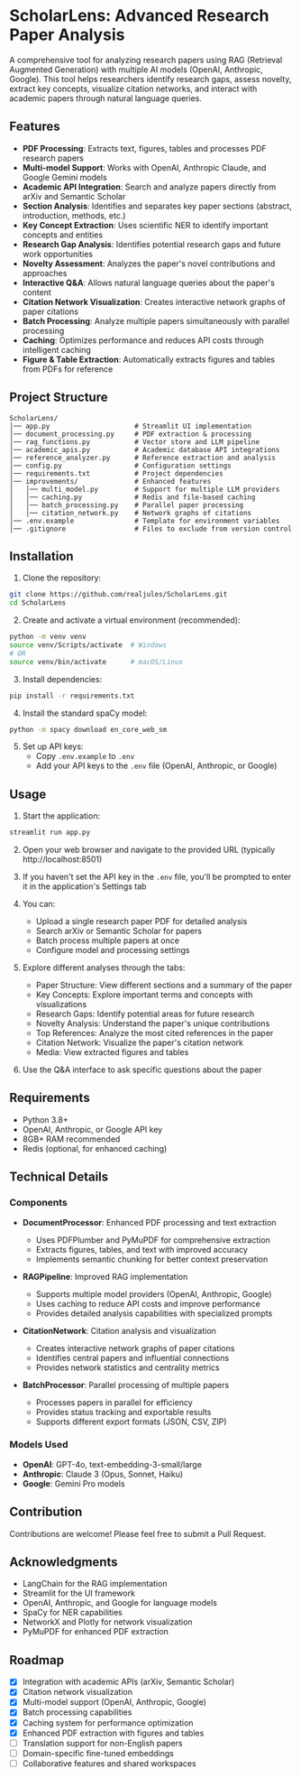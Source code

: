 # ScholarLens: Advanced Research Paper Analysis

A comprehensive tool for analyzing research papers using RAG (Retrieval Augmented Generation) with multiple AI models (OpenAI, Anthropic, Google). This tool helps researchers identify research gaps, assess novelty, extract key concepts, visualize citation networks, and interact with academic papers through natural language queries.

## Features

- **PDF Processing**: Extracts text, figures, tables and processes PDF research papers
- **Multi-model Support**: Works with OpenAI, Anthropic Claude, and Google Gemini models
- **Academic API Integration**: Search and analyze papers directly from arXiv and Semantic Scholar
- **Section Analysis**: Identifies and separates key paper sections (abstract, introduction, methods, etc.)
- **Key Concept Extraction**: Uses scientific NER to identify important concepts and entities
- **Research Gap Analysis**: Identifies potential research gaps and future work opportunities
- **Novelty Assessment**: Analyzes the paper's novel contributions and approaches
- **Interactive Q&A**: Allows natural language queries about the paper's content
- **Citation Network Visualization**: Creates interactive network graphs of paper citations
- **Batch Processing**: Analyze multiple papers simultaneously with parallel processing
- **Caching**: Optimizes performance and reduces API costs through intelligent caching
- **Figure & Table Extraction**: Automatically extracts figures and tables from PDFs for reference

## Project Structure

```
ScholarLens/
│── app.py                     # Streamlit UI implementation
│── document_processing.py     # PDF extraction & processing
│── rag_functions.py           # Vector store and LLM pipeline
│── academic_apis.py           # Academic database API integrations
│── reference_analyzer.py      # Reference extraction and analysis
│── config.py                  # Configuration settings
│── requirements.txt           # Project dependencies
│── improvements/              # Enhanced features
│   │── multi_model.py         # Support for multiple LLM providers
│   │── caching.py             # Redis and file-based caching
│   │── batch_processing.py    # Parallel paper processing
│   │── citation_network.py    # Network graphs of citations
│── .env.example               # Template for environment variables
│── .gitignore                 # Files to exclude from version control
```

## Installation

1. Clone the repository:
```bash
git clone https://github.com/realjules/ScholarLens.git
cd ScholarLens
```

2. Create and activate a virtual environment (recommended):
```bash
python -m venv venv
source venv/Scripts/activate  # Windows
# OR
source venv/bin/activate      # macOS/Linux
```

3. Install dependencies:
```bash
pip install -r requirements.txt
```

4. Install the standard spaCy model:
```bash
python -m spacy download en_core_web_sm
```

5. Set up API keys:
   - Copy `.env.example` to `.env`
   - Add your API keys to the `.env` file (OpenAI, Anthropic, or Google)

## Usage

1. Start the application:
```bash
streamlit run app.py
```

2. Open your web browser and navigate to the provided URL (typically http://localhost:8501)

3. If you haven't set the API key in the `.env` file, you'll be prompted to enter it in the application's Settings tab

4. You can:
   - Upload a single research paper PDF for detailed analysis
   - Search arXiv or Semantic Scholar for papers
   - Batch process multiple papers at once
   - Configure model and processing settings

5. Explore different analyses through the tabs:
   - Paper Structure: View different sections and a summary of the paper
   - Key Concepts: Explore important terms and concepts with visualizations
   - Research Gaps: Identify potential areas for future research
   - Novelty Analysis: Understand the paper's unique contributions
   - Top References: Analyze the most cited references in the paper
   - Citation Network: Visualize the paper's citation network
   - Media: View extracted figures and tables

6. Use the Q&A interface to ask specific questions about the paper

## Requirements

- Python 3.8+
- OpenAI, Anthropic, or Google API key
- 8GB+ RAM recommended
- Redis (optional, for enhanced caching)

## Technical Details

### Components

- **DocumentProcessor**: Enhanced PDF processing and text extraction
  - Uses PDFPlumber and PyMuPDF for comprehensive extraction
  - Extracts figures, tables, and text with improved accuracy
  - Implements semantic chunking for better context preservation

- **RAGPipeline**: Improved RAG implementation
  - Supports multiple model providers (OpenAI, Anthropic, Google)
  - Uses caching to reduce API costs and improve performance
  - Provides detailed analysis capabilities with specialized prompts

- **CitationNetwork**: Citation analysis and visualization
  - Creates interactive network graphs of paper citations
  - Identifies central papers and influential connections
  - Provides network statistics and centrality metrics

- **BatchProcessor**: Parallel processing of multiple papers
  - Processes papers in parallel for efficiency
  - Provides status tracking and exportable results
  - Supports different export formats (JSON, CSV, ZIP)

### Models Used

- **OpenAI**: GPT-4o, text-embedding-3-small/large
- **Anthropic**: Claude 3 (Opus, Sonnet, Haiku)
- **Google**: Gemini Pro models

## Contribution

Contributions are welcome! Please feel free to submit a Pull Request.

## Acknowledgments

- LangChain for the RAG implementation
- Streamlit for the UI framework
- OpenAI, Anthropic, and Google for language models
- SpaCy for NER capabilities
- NetworkX and Plotly for network visualization
- PyMuPDF for enhanced PDF extraction

## Roadmap

- [x] Integration with academic APIs (arXiv, Semantic Scholar)
- [x] Citation network visualization
- [x] Multi-model support (OpenAI, Anthropic, Google)
- [x] Batch processing capabilities
- [x] Caching system for performance optimization
- [x] Enhanced PDF extraction with figures and tables
- [ ] Translation support for non-English papers
- [ ] Domain-specific fine-tuned embeddings
- [ ] Collaborative features and shared workspaces